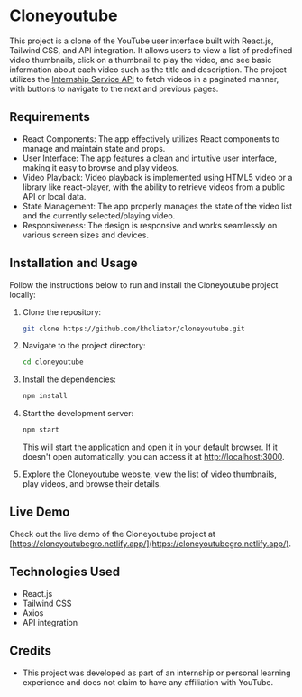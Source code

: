 # Cloneyoutube

This project is a clone of the YouTube user interface built with React.js, Tailwind CSS, and API integration. It allows users to view a list of predefined video thumbnails, click on a thumbnail to play the video, and see basic information about each video such as the title and description. The project utilizes the [Internship Service API](https://internship-service.onrender.com/videos?page=2) to fetch videos in a paginated manner, with buttons to navigate to the next and previous pages.

## Requirements

- React Components: The app effectively utilizes React components to manage and maintain state and props.
- User Interface: The app features a clean and intuitive user interface, making it easy to browse and play videos.
- Video Playback: Video playback is implemented using HTML5 video or a library like react-player, with the ability to retrieve videos from a public API or local data.
- State Management: The app properly manages the state of the video list and the currently selected/playing video.
- Responsiveness: The design is responsive and works seamlessly on various screen sizes and devices.

## Installation and Usage

Follow the instructions below to run and install the Cloneyoutube project locally:

1. Clone the repository:

   ```bash
   git clone https://github.com/kholiator/cloneyoutube.git
   ```

2. Navigate to the project directory:

   ```bash
   cd cloneyoutube
   ```

3. Install the dependencies:

   ```bash
   npm install
   ```

4. Start the development server:

   ```bash
   npm start
   ```

   This will start the application and open it in your default browser. If it doesn't open automatically, you can access it at [http://localhost:3000](http://localhost:3000).

5. Explore the Cloneyoutube website, view the list of video thumbnails, play videos, and browse their details.

## Live Demo

Check out the live demo of the Cloneyoutube project at [https://cloneyoutubegro.netlify.app/](https://cloneyoutubegro.netlify.app/).

## Technologies Used

- React.js
- Tailwind CSS
- Axios
- API integration

## Credits

- This project was developed as part of an internship or personal learning experience and does not claim to have any affiliation with YouTube.
